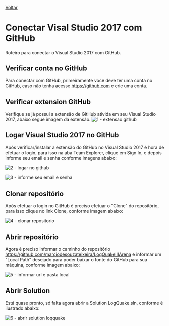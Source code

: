 [Voltar](../README.md)

# Conectar Visal Studio 2017 com GitHub

Roteiro para conectar o Visual Studio 2017 com GitHub.


## Verificar conta no GitHub
Para conectar com GitHub, primeiramente você deve ter uma conta no GitHub, caso não tenha acesse https://github.com e crie uma conta. 

## Verificar extension GitHub
Verifique se já possui a extensão de GitHub ativida em seu Visual Studio 2017, abaixo segue imagem da extensão.
![1 - extensao github](https://user-images.githubusercontent.com/44147082/47694787-df92df00-dbdd-11e8-8af4-a71d6614978d.PNG)

## Logar Visual Studio 2017 no GitHub
Após verificar/instalar a extensão do GitHub no Visual Studio 2017 é hora de efetuar o login, para isso na aba Team Explorer, clique em Sign In, e depois informe seu email e senha conforme imagens abaixo:

![2 - logar no github](https://user-images.githubusercontent.com/44147082/47694804-f20d1880-dbdd-11e8-8547-1603ae6d12e0.PNG)

![3 - informe seu email e senha](https://user-images.githubusercontent.com/44147082/47694825-00f3cb00-dbde-11e8-8c4c-b6b358990ce6.PNG)

## Clonar repositório
Após efetuar o login no GitHub é preciso efetuar o "Clone" do repositório, para isso clique no link Clone, conforme imagem abaixo:

![4 - clonar repositorio](https://user-images.githubusercontent.com/44147082/47694832-0c46f680-dbde-11e8-929f-ceb51cf931b5.PNG)

## Abrir repositório
Agora é preciso informar o caminho do repositório https://github.com/marciodesouzateixeira/LogQuakeIIIArena e informar um "Local Path" desejado para poder baixar o fonte do GitHub para sua máquina, conforme imagem abaixo:

![5 - informar url e pasta local](https://user-images.githubusercontent.com/44147082/47694841-15d05e80-dbde-11e8-9571-2bd664dfe8f2.PNG)

## Abrir Solution
Está quase pronto, só falta agora abrir a Solution LogQuake.sln, conforme é ilustrado abaixo:

![6 - abrir solution loqquake](https://user-images.githubusercontent.com/44147082/47695313-3c8f9480-dbe0-11e8-88a2-be97cbd60bcf.PNG)
